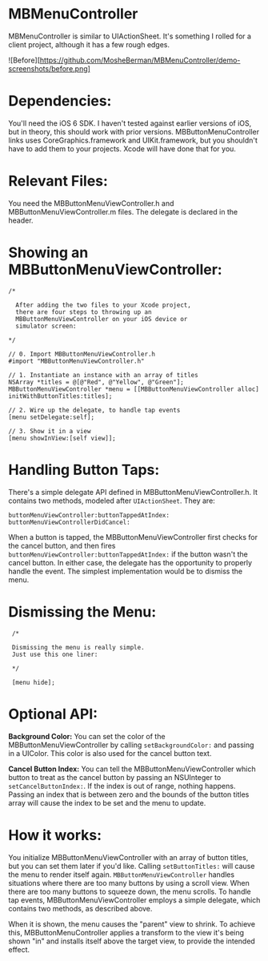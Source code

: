 MBMenuController
================

MBMenuController is similar to UIActionSheet. It's something I rolled for a client project, although it has a few rough edges.

![Before][https://github.com/MosheBerman/MBMenuController/demo-screenshots/before.png]

Dependencies:
============

You'll need the iOS 6 SDK. I haven't tested against earlier versions of iOS, but in theory, this should work with prior versions. 
MBButtonMenuController links uses CoreGraphics.framework and UIKit.framework, but you shouldn't have to add them to your projects. Xcode will have done that for you.

Relevant Files:
===============

You need the MBButtonMenuViewController.h and MBButtonMenuViewController.m files. The delegate is declared in the header.

Showing an MBButtonMenuViewController:
======================================

    /*
 
      After adding the two files to your Xcode project, 
      there are four steps to throwing up an 
      MBButtonMenuViewController on your iOS device or
      simulator screen:
    
    */

    // 0. Import MBButtonMenuViewController.h
    #import "MBButtonMenuViewController.h"

    // 1. Instantiate an instance with an array of titles
    NSArray *titles = @[@"Red", @"Yellow", @"Green"];
    MBButtonMenuViewController *menu = [[MBButtonMenuViewController alloc] initWithButtonTitles:titles];
    
    // 2. Wire up the delegate, to handle tap events
    [menu setDelegate:self];

    // 3. Show it in a view
    [menu showInView:[self view]];


Handling Button Taps:
=====================

There's a simple delegate API defined in MBButtonMenuViewController.h. It contains two methods, modeled after `UIActionSheet`. They are:

    buttonMenuViewController:buttonTappedAtIndex:
    buttonMenuViewControllerDidCancel:

When a button is tapped, the MBButtonMenuViewController first checks for the cancel button, and then fires `buttonMenuViewController:buttonTappedAtIndex:` if the button wasn't the cancel button. In either case, the delegate has the opportunity to properly handle the event. The simplest implementation would be to dismiss the menu.

Dismissing the Menu:
===================

     /*
     
     Dismissing the menu is really simple.
     Just use this one liner:

     */

     [menu hide];


Optional API:
=============

**Background Color:** You can set the color of the MBButtonMenuViewController by calling `setBackgroundColor:` and passing in a UIColor. This color is also used for the cancel button text.

**Cancel Button Index:** You can tell the MBButtonMenuViewController which button to treat as the cancel button by passing an NSUInteger to `setCancelButtonIndex:`. If the index is out of range, nothing happens. Passing an index that is between zero and the bounds of the button titles array will cause the index to be set and the menu to update.

How it works:
=============

You initialize MBButtonMenuViewController with an array of button titles, but you can set them later if you'd like. Calling `setButtonTitles:` will cause the menu to render itself again. `MBButtonMenuViewController` handles situations where there are too many buttons by using a scroll view. When there are too many buttons to squeeze down, the menu scrolls. 
To handle tap events, MBButtonMenuViewController employs a simple delegate, which contains two methods, as described above. 

When it is shown, the menu causes the "parent" view to shrink. To achieve this, MBButtonMenuController applies a transform to the view it's being shown "in" and installs itself above the target view, to provide the intended effect.
